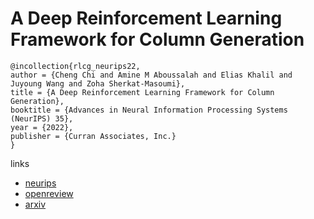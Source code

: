 # A Deep Reinforcement Learning Framework for Column Generation

```
@incollection{rlcg_neurips22,
author = {Cheng Chi and Amine M Aboussalah and Elias Khalil and Juyoung Wang and Zoha Sherkat-Masoumi},
title = {A Deep Reinforcement Learning Framework for Column Generation},
booktitle = {Advances in Neural Information Processing Systems (NeurIPS) 35},
year = {2022},
publisher = {Curran Associates, Inc.}
}
```

links
- [neurips](https://nips.cc/Conferences/2022/Schedule?showEvent=52823)
- [openreview](https://openreview.net/forum?id=zBlj0Cs6dw1)
- [arxiv](https://arxiv.org/abs/2206.02568)
